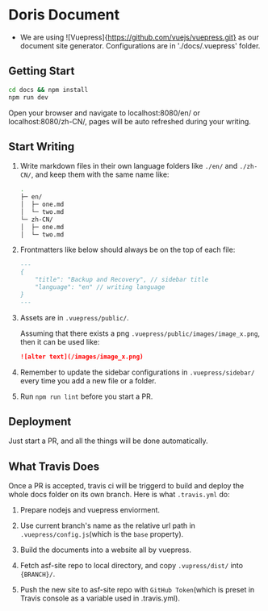 # Doris Document

* We are using ![Vuepress]{<https://github.com/vuejs/vuepress.git}> as our document site generator. Configurations are in './docs/.vuepress' folder.

## Getting Start

```bash
cd docs && npm install
npm run dev
```

Open your browser and navigate to localhost:8080/en/ or localhost:8080/zh-CN/, pages will be auto refreshed during your writing.

## Start Writing

1. Write markdown files in their own language folders like `./en/` and `./zh-CN/`, and keep them with the same name like:

    ```bash
    .
    ├─ en/
    │  ├─ one.md
    │  └─ two.md
    └─ zh-CN/
    │  ├─ one.md
    │  └─ two.md
    ```

2. Frontmatters like below should always be on the top of each file:

    ```markdown
    ---
    {
        "title": "Backup and Recovery", // sidebar title
        "language": "en" // writing language
    }
    ---
    ```

3. Assets are in `.vuepress/public/`.

    Assuming that there exists a png `.vuepress/public/images/image_x.png`, then it can be used like:

    ```markdown
    ![alter text](/images/image_x.png)
    ```

4. Remember to update the sidebar configurations in `.vuepress/sidebar/` every time you add a new file or a folder.

5. Run `npm run lint` before you start a PR.

## Deployment

Just start a PR, and all the things will be done automatically.

## What Travis Does

Once a PR is accepted, travis ci will be triggerd to build and deploy the whole docs folder on its own branch. Here is what `.travis.yml` do:

1. Prepare nodejs and vuepress enviorment.

2. Use current branch's name as the relative url path in `.vuepress/config.js`(which is the `base` property).

3. Build the documents into a website all by vuepress.

4. Fetch asf-site repo to local directory, and copy `.vupress/dist/` into `{BRANCH}/`.

5. Push the new site to asf-site repo with `GitHub Token`(which is preset in Travis console as a variable used in .travis.yml).
